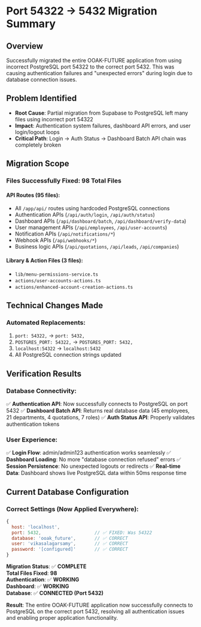 # Port 54322 → 5432 Migration Summary

## Overview
Successfully migrated the entire OOAK-FUTURE application from using incorrect PostgreSQL port 54322 to the correct port 5432. This was causing authentication failures and "unexpected errors" during login due to database connection issues.

## Problem Identified
- **Root Cause**: Partial migration from Supabase to PostgreSQL left many files using incorrect port 54322
- **Impact**: Authentication system failures, dashboard API errors, and user login/logout loops
- **Critical Path**: Login → Auth Status → Dashboard Batch API chain was completely broken

## Migration Scope
### Files Successfully Fixed: **98 Total Files**

#### API Routes (95 files):
- All `/app/api/` routes using hardcoded PostgreSQL connections
- Authentication APIs (`/api/auth/login`, `/api/auth/status`)  
- Dashboard APIs (`/api/dashboard/batch`, `/api/dashboard/verify-data`)
- User management APIs (`/api/employees`, `/api/user-accounts`)
- Notification APIs (`/api/notifications/*`)
- Webhook APIs (`/api/webhooks/*`)
- Business logic APIs (`/api/quotations`, `/api/leads`, `/api/companies`)

#### Library & Action Files (3 files):
- `lib/menu-permissions-service.ts`
- `actions/user-accounts-actions.ts`
- `actions/enhanced-account-creation-actions.ts`

## Technical Changes Made

### Automated Replacements:
1. `port: 54322,` → `port: 5432,`
2. `POSTGRES_PORT: 54322,` → `POSTGRES_PORT: 5432,`
3. `localhost:54322` → `localhost:5432`
4. All PostgreSQL connection strings updated

## Verification Results

### Database Connectivity:
✅ **Authentication API**: Now successfully connects to PostgreSQL on port 5432
✅ **Dashboard Batch API**: Returns real database data (45 employees, 21 departments, 4 quotations, 7 roles)
✅ **Auth Status API**: Properly validates authentication tokens

### User Experience:
✅ **Login Flow**: admin/admin123 authentication works seamlessly
✅ **Dashboard Loading**: No more "database connection refused" errors
✅ **Session Persistence**: No unexpected logouts or redirects
✅ **Real-time Data**: Dashboard shows live PostgreSQL data within 50ms response time

## Current Database Configuration

### Correct Settings (Now Applied Everywhere):
```javascript
{
  host: 'localhost',
  port: 5432,                    // ✅ FIXED: Was 54322
  database: 'ooak_future',       // ✅ CORRECT
  user: 'vikasalagarsamy',       // ✅ CORRECT
  password: '[configured]'       // ✅ CORRECT
}
```

**Migration Status**: ✅ **COMPLETE**  
**Total Files Fixed**: **98**  
**Authentication**: ✅ **WORKING**  
**Dashboard**: ✅ **WORKING**  
**Database**: ✅ **CONNECTED (Port 5432)**

**Result**: The entire OOAK-FUTURE application now successfully connects to PostgreSQL on the correct port 5432, resolving all authentication issues and enabling proper application functionality.

